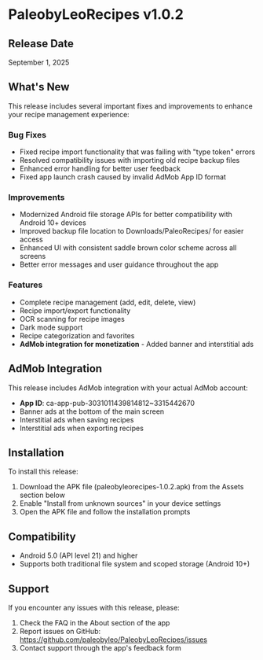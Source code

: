 # PaleobyLeoRecipes v1.0.2

## Release Date
September 1, 2025

## What's New
This release includes several important fixes and improvements to enhance your recipe management experience:

### Bug Fixes
- Fixed recipe import functionality that was failing with "type token" errors
- Resolved compatibility issues with importing old recipe backup files
- Enhanced error handling for better user feedback
- Fixed app launch crash caused by invalid AdMob App ID format

### Improvements
- Modernized Android file storage APIs for better compatibility with Android 10+ devices
- Improved backup file location to Downloads/PaleoRecipes/ for easier access
- Enhanced UI with consistent saddle brown color scheme across all screens
- Better error messages and user guidance throughout the app

### Features
- Complete recipe management (add, edit, delete, view)
- Recipe import/export functionality
- OCR scanning for recipe images
- Dark mode support
- Recipe categorization and favorites
- **AdMob integration for monetization** - Added banner and interstitial ads

## AdMob Integration
This release includes AdMob integration with your actual AdMob account:
- **App ID**: ca-app-pub-3031011439814812~3315442670
- Banner ads at the bottom of the main screen
- Interstitial ads when saving recipes
- Interstitial ads when exporting recipes

## Installation
To install this release:
1. Download the APK file (paleobyleorecipes-1.0.2.apk) from the Assets section below
2. Enable "Install from unknown sources" in your device settings
3. Open the APK file and follow the installation prompts

## Compatibility
- Android 5.0 (API level 21) and higher
- Supports both traditional file system and scoped storage (Android 10+)

## Support
If you encounter any issues with this release, please:
1. Check the FAQ in the About section of the app
2. Report issues on GitHub: https://github.com/paleobyleo/PaleobyLeoRecipes/issues
3. Contact support through the app's feedback form